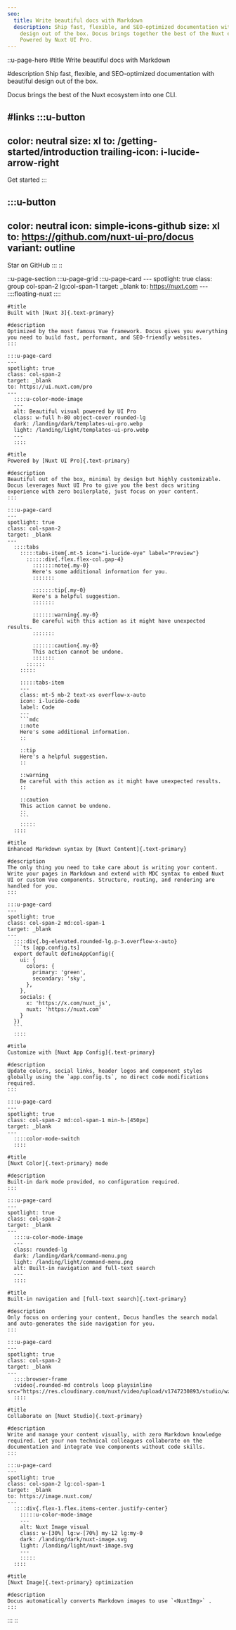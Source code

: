 ```yaml
---
seo:
  title: Write beautiful docs with Markdown
  description: Ship fast, flexible, and SEO-optimized documentation with beautiful
    design out of the box. Docus brings together the best of the Nuxt ecosystem.
    Powered by Nuxt UI Pro.
---
```


::u-page-hero
#title
Write beautiful docs with Markdown

#description
Ship fast, flexible, and SEO-optimized documentation with beautiful design out of the box.

Docus brings the best of the Nuxt ecosystem into one CLI.

#links
  :::u-button
  ---
  color: neutral
  size: xl
  to: /getting-started/introduction
  trailing-icon: i-lucide-arrow-right
  ---
  Get started
  :::

  :::u-button
  ---
  color: neutral
  icon: simple-icons-github
  size: xl
  to: https://github.com/nuxt-ui-pro/docus
  variant: outline
  ---
  Star on GitHub
  :::
::

::u-page-section
  :::u-page-grid
    :::u-page-card
    ---
    spotlight: true
    class: group col-span-2 lg:col-span-1
    target: _blank
    to: https://nuxt.com
    ---
      ::::floating-nuxt
      ::::
    
    #title
    Built with [Nuxt 3]{.text-primary}
    
    #description
    Optimized by the most famous Vue framework. Docus gives you everything you need to build fast, performant, and SEO-friendly websites.
    :::

    :::u-page-card
    ---
    spotlight: true
    class: col-span-2
    target: _blank
    to: https://ui.nuxt.com/pro
    ---
      ::::u-color-mode-image
      ---
      alt: Beautiful visual powered by UI Pro
      class: w-full h-80 object-cover rounded-lg
      dark: /landing/dark/templates-ui-pro.webp
      light: /landing/light/templates-ui-pro.webp
      ---
      ::::
    
    #title
    Powered by [Nuxt UI Pro]{.text-primary}
    
    #description
    Beautiful out of the box, minimal by design but highly customizable. Docus leverages Nuxt UI Pro to give you the best docs writing experience with zero boilerplate, just focus on your content.
    :::

    :::u-page-card
    ---
    spotlight: true
    class: col-span-2
    target: _blank
    ---
      ::::tabs
        :::::tabs-item{.mt-5 icon="i-lucide-eye" label="Preview"}
          ::::::div{.flex.flex-col.gap-4}
            :::::::note{.my-0}
            Here's some additional information for you.
            :::::::
          
            :::::::tip{.my-0}
            Here's a helpful suggestion.
            :::::::
          
            :::::::warning{.my-0}
            Be careful with this action as it might have unexpected results.
            :::::::
          
            :::::::caution{.my-0}
            This action cannot be undone.
            :::::::
          ::::::
        :::::
      
        :::::tabs-item
        ---
        class: mt-5 mb-2 text-xs overflow-x-auto
        icon: i-lucide-code
        label: Code
        ---
        ```mdc
        ::note
        Here's some additional information.
        ::
        
        ::tip
        Here's a helpful suggestion.
        ::
        
        ::warning
        Be careful with this action as it might have unexpected results.
        ::
        
        ::caution
        This action cannot be undone.
        ::
        ```
        :::::
      ::::
    
    #title
    Enhanced Markdown syntax by [Nuxt Content]{.text-primary}
    
    #description
    The only thing you need to take care about is writing your content. Write your pages in Markdown and extend with MDC syntax to embed Nuxt UI or custom Vue components. Structure, routing, and rendering are handled for you.
    :::

    :::u-page-card
    ---
    spotlight: true
    class: col-span-2 md:col-span-1
    target: _blank
    ---
      ::::div{.bg-elevated.rounded-lg.p-3.overflow-x-auto}
      ```ts [app.config.ts]
      export default defineAppConfig({
        ui: {
          colors: {
            primary: 'green',
            secondary: 'sky',
          },
        },
        socials: {
          x: 'https://x.com/nuxt_js',
          nuxt: 'https://nuxt.com'
        }
      })
      ```
      ::::
    
    #title
    Customize with [Nuxt App Config]{.text-primary}
    
    #description
    Update colors, social links, header logos and component styles globally using the `app.config.ts`, no direct code modifications required.
    :::

    :::u-page-card
    ---
    spotlight: true
    class: col-span-2 md:col-span-1 min-h-[450px]
    target: _blank
    ---
      ::::color-mode-switch
      ::::
    
    #title
    [Nuxt Color]{.text-primary} mode
    
    #description
    Built-in dark mode provided, no configuration required.
    :::

    :::u-page-card
    ---
    spotlight: true
    class: col-span-2
    target: _blank
    ---
      ::::u-color-mode-image
      ---
      class: rounded-lg
      dark: /landing/dark/command-menu.png
      light: /landing/light/command-menu.png
      alt: Built-in navigation and full-text search
      ---
      ::::
    
    #title
    Built-in navigation and [full-text search]{.text-primary}
    
    #description
    Only focus on ordering your content, Docus handles the search modal and auto-generates the side navigation for you.
    :::

    :::u-page-card
    ---
    spotlight: true
    class: col-span-2
    target: _blank
    ---
      ::::browser-frame
      :video{.rounded-md controls loop playsinline src="https://res.cloudinary.com/nuxt/video/upload/v1747230893/studio/wzt9zfmdvk7hgmdx3cnt.mp4"}
      ::::
    
    #title
    Collaborate on [Nuxt Studio]{.text-primary}
    
    #description
    Write and manage your content visually, with zero Markdown knowledge required. Let your non technical colleagues collaborate on the documentation and integrate Vue components without code skills.
    :::

    :::u-page-card
    ---
    spotlight: true
    class: col-span-2 lg:col-span-1
    target: _blank
    to: https://image.nuxt.com/
    ---
      ::::div{.flex-1.flex.items-center.justify-center}
        :::::u-color-mode-image
        ---
        alt: Nuxt Image visual
        class: w-[30%] lg:w-[70%] my-12 lg:my-0
        dark: /landing/dark/nuxt-image.svg
        light: /landing/light/nuxt-image.svg
        ---
        :::::
      ::::
    
    #title
    [Nuxt Image]{.text-primary} optimization
    
    #description
    Docus automatically converts Markdown images to use `<NuxtImg>` .
    :::
  :::
::
